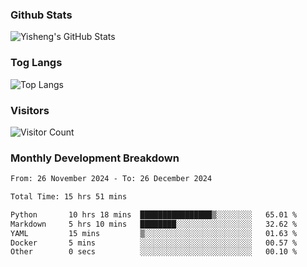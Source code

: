 ### Github Stats
![Yisheng's GitHub Stats](https://github-readme-stats-9qabuvhk1-gongyisheng.vercel.app/api?username=gongyisheng&count_private=true&show_icons=true)
### Tog Langs
![Top Langs](https://github-readme-stats-9qabuvhk1-gongyisheng.vercel.app/api/top-langs/?username=gongyisheng&layout=compact)
### Visitors
![Visitor Count](https://profile-counter.glitch.me/gongyisheng/count.svg)
### Monthly Development Breakdown
<!--START_SECTION:waka-->

```txt
From: 26 November 2024 - To: 26 December 2024

Total Time: 15 hrs 51 mins

Python       10 hrs 18 mins  ████████████████▒░░░░░░░░   65.01 %
Markdown     5 hrs 10 mins   ████████░░░░░░░░░░░░░░░░░   32.62 %
YAML         15 mins         ▒░░░░░░░░░░░░░░░░░░░░░░░░   01.63 %
Docker       5 mins          ░░░░░░░░░░░░░░░░░░░░░░░░░   00.57 %
Other        0 secs          ░░░░░░░░░░░░░░░░░░░░░░░░░   00.10 %
```

<!--END_SECTION:waka-->

